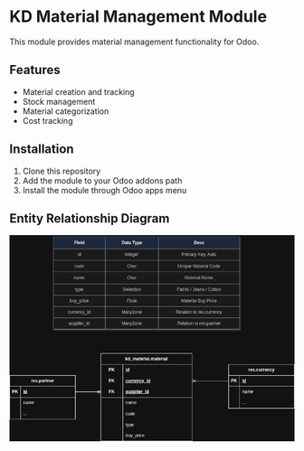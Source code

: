 # KD Material Management Module

This module provides material management functionality for Odoo.

## Features
- Material creation and tracking
- Stock management
- Material categorization
- Cost tracking

## Installation
1. Clone this repository
2. Add the module to your Odoo addons path
3. Install the module through Odoo apps menu

## Entity Relationship Diagram
![ERD](erd.png)
